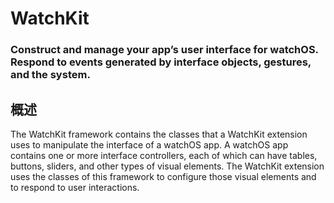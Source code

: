 # WatchKit
### Construct and manage your app’s user interface for watchOS. Respond to events generated by interface objects, gestures, and the system.
## 概述
The WatchKit framework contains the classes that a WatchKit extension uses to manipulate the interface of a watchOS app. A watchOS app contains one or more interface controllers, each of which can have tables, buttons, sliders, and other types of visual elements. The WatchKit extension uses the classes of this framework to configure those visual elements and to respond to user interactions.
